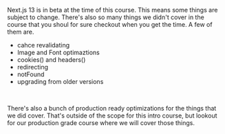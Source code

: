 Next.js 13 is in beta at the time of this course. This means some things are subject to change. There's also so many things we didn't cover in the course that you shoul for sure checkout when you get the time. A few of them are.

- cahce revalidating
- Image and Font optimaztions
- cookies() and headers()
- redirecting
- notFound
- upgrading from older versions

<br>

There's also a bunch of production ready optimizations for the things that we did cover. That's outside of the scope for this intro course, but lookout for our production grade course where we will cover those things.
